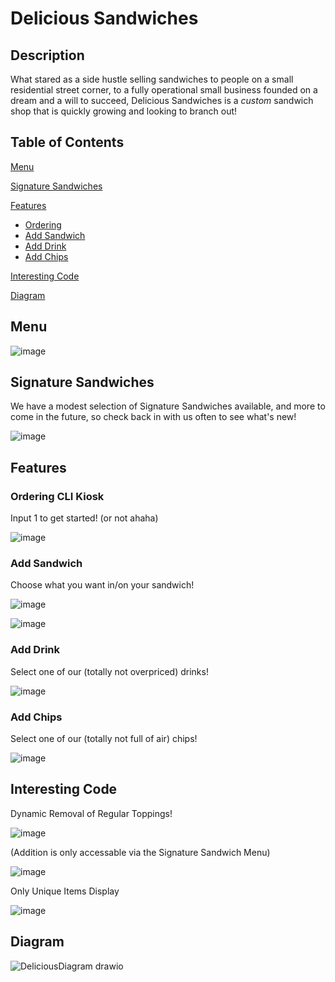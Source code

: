 # Delicious Sandwiches

## Description
What stared as a side hustle selling sandwiches to people on a small residential street corner, 
to a fully operational small business founded on a dream and a will to succeed, 
Delicious Sandwiches is a _custom_ sandwich shop that is quickly growing and looking to branch out!

## Table of Contents
[Menu](#menu)

[Signature Sandwiches](#signature-sandwiches)

[Features](#features)
- [Ordering](#ordering)
- [Add Sandwich](#add-sandwich)
- [Add Drink](#add-drink)
- [Add Chips](#add-chips)

[Interesting Code](#interesting-code)

[Diagram](#diagram)

## Menu
![image](https://github.com/user-attachments/assets/59a85123-9690-4dfe-91b8-ed4760d2b372)

## Signature Sandwiches
We have a modest selection of Signature Sandwiches available, and more to come in the future, so check back in with us often to see what's new!

![image](https://github.com/user-attachments/assets/9feaab5c-065e-494c-8430-ca75e021e184)


## Features
 ### Ordering CLI Kiosk
 
Input 1 to get started! (or not ahaha)

![image](https://github.com/user-attachments/assets/82889357-138b-47f1-ac40-5be4eafcbe90)

 ### Add Sandwich
 Choose what you want in/on your sandwich!
 
![image](https://github.com/user-attachments/assets/18060d82-15a7-427f-aab7-b4a92f59e0eb)

![image](https://github.com/user-attachments/assets/3578f4dd-14d5-4918-9d70-9b1224c90df9)

 ### Add Drink
 Select one of our (totally not overpriced) drinks!
 
![image](https://github.com/user-attachments/assets/4060d147-2849-46f2-ad32-c6391ee4705d)

 ### Add Chips
 Select one of our (totally not full of air) chips!
 
![image](https://github.com/user-attachments/assets/787a8fa0-7da1-437d-bcaa-46c3ca1304df)

## Interesting Code
Dynamic Removal of Regular Toppings!

![image](https://github.com/user-attachments/assets/c5d2f93c-dec3-4bf5-bbee-1bde6807da55)

(Addition is only accessable via the Signature Sandwich Menu)

![image](https://github.com/user-attachments/assets/b88584a5-4ba3-4761-a4d9-01a6e652906d)

Only Unique Items Display

![image](https://github.com/user-attachments/assets/7b749168-3745-41f4-876f-c7d804338f21) 

## Diagram

![DeliciousDiagram drawio](https://github.com/user-attachments/assets/95bcab3b-45e8-4271-bdd9-3a351543082b)
